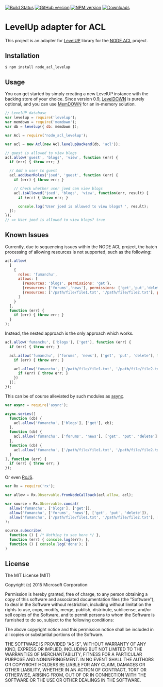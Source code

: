 [![Build Status](https://travis-ci.org/thaliproject/node_acl_levelup.png)](https://travis-ci.org/thaliproject/node_acl_levelup)
[![GitHub version](http://img.shields.io/github/tag/thaliproject/node_acl_levelup.svg)](https://github.com/thaliproject/node_acl_levelup)
[![NPM version](http://img.shields.io/npm/v/node_acl_levelup.svg)](https://npmjs.org/package/node_acl_levelup)
[![Downloads](http://img.shields.io/npm/dm/node_acl_levelup.svg)](https://npmjs.org/package/node_acl_levelup)

# LevelUp adapter for ACL #

This project is an adapter for [LevelUP](https://github.com/rvagg/node-levelup) library for the [NODE ACL](https://github.com/OptimalBits/node_acl) project.

## Installation ##

```bash
$ npm install node_acl_levelup
```

## Usage ##

You can get started by simply creating a new LevelUP instance with the backing store of your choice.  Since version 0.9, [LevelDOWN](https://github.com/rvagg/node-leveldown/) is purely optional, and you can use [MemDOWN](https://github.com/rvagg/node-memdown) for an in-memory solution.

```js
// LevelUP database
var levelup = require('levelup');
var memdown = require('memdown');
var db = levelup({ db: memdown });

var Acl = require('node_acl_levelup');

var acl = new Acl(new Acl.levelupBackend(db, 'acl'));

// guest is allowed to view blogs
acl.allow('guest', 'blogs', 'view', function (err) {
  if (err) { throw err; }

  // Add a user to guest
  acl.addUserRoles('joed', 'guest', function (err) {
    if (err) { throw err; }

    // Check whether user joed can view blogs
    acl.isAllowed('joed', 'blogs', 'view', function(err, result) {
      if (err) { throw err; }

      console.log('User joed is allowed to view blogs? ', result);
  });
});
// => User joed is allowed to view blogs? true
```

## Known Issues ##

Currently, due to sequencing issues within the NODE ACL project, the batch processing of allowing resources is not supported, such as the following:

```js
acl.allow(
  [
    {
      roles: 'fumanchu',
      allows: [
        {resources: 'blogs', permissions: 'get'},
        {resources: ['forums','news'], permissions: ['get','put','delete']},
        {resources: ['/path/file/file1.txt', '/path/file/file2.txt'], permissions: ['get','put','delete']}
      ]
    }
  ],
  function (err) {
    if (err) { throw err; }
  }
);
```

Instead, the nested approach is the only approach which works.
```js
acl.allow('fumanchu', ['blogs'], ['get'], function (err) {
  if (err) { throw err; }

  acl.allow('fumanchu', ['forums', 'news'], ['get', 'put', 'delete'], function (err) {
    if (err) { throw err; }

    acl.allow('fumanchu', ['/path/file/file1.txt', '/path/file/file2.txt'], ['get', 'put', 'delete'], function (err) {
      if (err) { throw err; }
    })
  });
});
```

This can be of course alleviated by such modules as [async](https://github.com/caolan/async).

```js
var async = require('async');

async.series([
  function (cb) {
    acl.allow('fumanchu', ['blogs'], ['get'], cb);
  },
  function (cb) {
    acl.allow('fumanchu', ['forums', 'news'], ['get', 'put', 'delete'], cb);
  },
  function (cb) {
    acl.allow('fumanchu', ['/path/file/file1.txt', '/path/file/file2.txt'], ['get', 'put', 'delete'], cb);
  }
], function (err) {
  if (err) { throw err; }
});
```

Or even [RxJS](https://github.com/Reactive-Extensions/RxJS).
```js
var Rx = require('rx');

var allow = Rx.Observable.fromNodeCallback(acl.allow, acl);

var source = Rx.Observable.concat(
  allow('fumanchu', ['blogs'], ['get']),
  allow('fumanchu', ['forums', 'news'], ['get', 'put', 'delete']),
  allow('fumanchu', ['/path/file/file1.txt', '/path/file/file2.txt'], ['get', 'put', 'delete'])
);

source.subscribe(
  function () { /* Nothing to see here */ },
  function (err) { console.log(err); },
  function () { console.log('done'); }
)
```

## License ##

The MIT License (MIT)

Copyright (c) 2015 Microsoft Corporation

Permission is hereby granted, free of charge, to any person obtaining a copy
of this software and associated documentation files (the "Software"), to deal
in the Software without restriction, including without limitation the rights
to use, copy, modify, merge, publish, distribute, sublicense, and/or sell
copies of the Software, and to permit persons to whom the Software is
furnished to do so, subject to the following conditions:

The above copyright notice and this permission notice shall be included in all
copies or substantial portions of the Software.

THE SOFTWARE IS PROVIDED "AS IS", WITHOUT WARRANTY OF ANY KIND, EXPRESS OR
IMPLIED, INCLUDING BUT NOT LIMITED TO THE WARRANTIES OF MERCHANTABILITY,
FITNESS FOR A PARTICULAR PURPOSE AND NONINFRINGEMENT. IN NO EVENT SHALL THE
AUTHORS OR COPYRIGHT HOLDERS BE LIABLE FOR ANY CLAIM, DAMAGES OR OTHER
LIABILITY, WHETHER IN AN ACTION OF CONTRACT, TORT OR OTHERWISE, ARISING FROM,
OUT OF OR IN CONNECTION WITH THE SOFTWARE OR THE USE OR OTHER DEALINGS IN THE
SOFTWARE.
